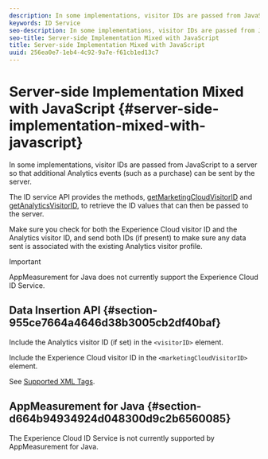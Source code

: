 ```yaml
---
description: In some implementations, visitor IDs are passed from JavaScript to a server so that additional Analytics events (such as a purchase) can be sent by the server.
keywords: ID Service
seo-description: In some implementations, visitor IDs are passed from JavaScript to a server so that additional Analytics events (such as a purchase) can be sent by the server.
seo-title: Server-side Implementation Mixed with JavaScript
title: Server-side Implementation Mixed with JavaScript
uuid: 256ea0e7-1eb4-4c92-9a7e-f61cb1ed13c7
---
```


# Server-side Implementation Mixed with JavaScript {#server-side-implementation-mixed-with-javascript}

In some implementations, visitor IDs are passed from JavaScript to a server so that additional Analytics events (such as a purchase) can be sent by the server.

The ID service API provides the methods, [getMarketingCloudVisitorID](../../library/get-set/getmcvid.md) and [getAnalyticsVisitorID](../../library/get-set/getanalyticsvisitorid.md), to retrieve the ID values that can then be passed to the server.

Make sure you check for both the Experience Cloud visitor ID and the Analytics visitor ID, and send both IDs (if present) to make sure any data sent is associated with the existing Analytics visitor profile.

>[!IMPORTANT]
>
>AppMeasurement for Java does not currently support the Experience Cloud ID Service.

## Data Insertion API {#section-955ce7664a4646d38b3005cb2df40baf}

Include the Analytics visitor ID (if set) in the `<visitorID>` element.

Include the Experience Cloud visitor ID in the `<marketingCloudVisitorID>` element.

See [Supported XML Tags](https://marketing.adobe.com/developer/en_US/documentation/data-insertion/r-supported-tags).

## AppMeasurement for Java {#section-d664b94934924d048300d9c2b6560085}

The Experience Cloud ID Service is not currently supported by AppMeasurement for Java. 
